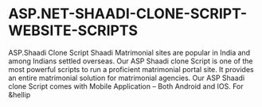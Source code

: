 # ASP.NET-SHAADI-CLONE-SCRIPT-WEBSITE-SCRIPTS
ASP.Shaadi Clone Script Shaadi Matrimonial sites are popular in India and among Indians settled overseas. Our ASP Shaadi clone Script is one of the most powerful scripts to run a proficient matrimonial portal site. It provides an entire matrimonial solution for matrimonial agencies. Our ASP Shaadi clone Script comes with Mobile Application – Both Android and IOS. For &amp;hellip
